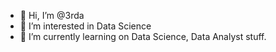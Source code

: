 - 👋 Hi, I’m @3rda
- 👀 I’m interested in Data Science
- 🌱 I’m currently learning on Data Science, Data Analyst stuff.


<!---
3rda/3rda is a ✨ special ✨ repository because its `README.md` (this file) appears on your GitHub profile.
You can click the Preview link to take a look at your changes.
--->
